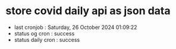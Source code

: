 # store covid daily api as json data

- last cronjob : Saturday, 26 October 2024 01:09:22
- status og cron : success
- status daily cron : success
      
      
